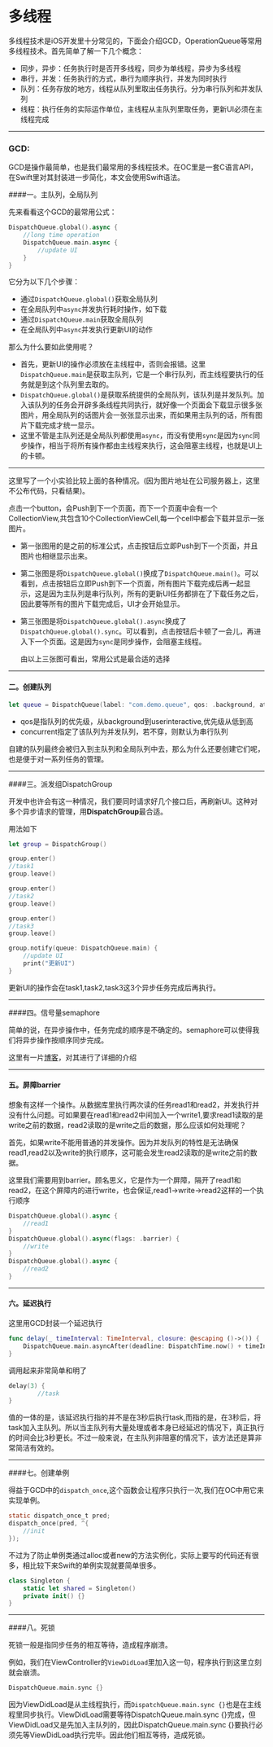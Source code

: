 # 多线程

多线程技术是iOS开发里十分常见的，下面会介绍GCD，OperationQueue等常用多线程技术。首先简单了解一下几个概念：

- 同步，异步：任务执行时是否开多线程，同步为单线程，异步为多线程
- 串行，并发：任务执行的方式，串行为顺序执行，并发为同时执行
- 队列：任务存放的地方，线程从队列里取出任务执行。分为串行队列和并发队列
- 线程：执行任务的实际运作单位，主线程从主队列里取任务，更新UI必须在主线程完成

---

### GCD:

GCD是操作最简单，也是我们最常用的多线程技术。在OC里是一套C语言API，在Swift里对其封装进一步简化，本文会使用Swift语法。

####一。主队列，全局队列

先来看看这个GCD的最常用公式：

```swift
DispatchQueue.global().async {   
    //long time operation
    DispatchQueue.main.async {   
        //update UI
    }
}
```

它分为以下几个步骤：

- 通过`DispatchQueue.global()`获取全局队列
- 在全局队列中`async`并发执行耗时操作，如下载
- 通过`DispatchQueue.main`获取全局队列
- 在全局队列中`async`并发执行更新UI的动作

那么为什么要如此使用呢？

- 首先，更新UI的操作必须放在主线程中，否则会报错。这里`DispatchQueue.main`是获取主队列，它是一个串行队列，而主线程要执行的任务就是到这个队列里去取的。
- `DispatchQueue.global()`是获取系统提供的全局队列，该队列是并发队列。加入该队列的任务会开辟多条线程共同执行，就好像一个页面会下载显示很多张图片，用全局队列的话图片会一张张显示出来，而如果用主队列的话，所有图片下载完成才统一显示。
- 这里不管是主队列还是全局队列都使用`async`，而没有使用`sync`是因为`sync`同步操作，相当于将所有操作都由主线程来执行，这会阻塞主线程，也就是UI上的卡顿。

---

这里写了一个小实验比较上面的各种情况。(因为图片地址在公司服务器上，这里不公布代码，只看结果)。

点击一个button，会Push到下一个页面，而下一个页面中会有一个CollectionView,共包含10个CollectionViewCell,每一个cell中都会下载并显示一张图片。



- 第一张图用的是之前的标准公式，点击按钮后立即Push到下一个页面，并且图片也相继显示出来。

  

- 第二张图是将`DispatchQueue.global()`换成了`DispatchQueue.main()`。可以看到，点击按钮后立即Push到下一个页面，所有图片下载完成后再一起显示，这是因为主队列是串行队列，所有的更新UI任务都排在了下载任务之后，因此要等所有的图片下载完成后，UI才会开始显示。

  

- 第三张图是将`DispatchQueue.global().async`换成了`DispatchQueue.global().sync`。可以看到，点击按钮后卡顿了一会儿，再进入下一个页面。这是因为`sync`是同步操作，会阻塞主线程。

  
  
  由以上三张图可看出，常用公式是最合适的选择

---

#### 二。创建队列

```swift
let queue = DispatchQueue(label: "com.demo.queue", qos: .background, attributes: .concurrent)
```

- qos是指队列的优先级，从background到userinteractive,优先级从低到高
- concurrent指定了该队列为并发队列，若不穿，则默认为串行队列

自建的队列最终会被归入到主队列和全局队列中去，那么为什么还要创建它们呢，也是便于对一系列任务的管理。

---

####三。派发组DispatchGroup 

开发中也许会有这一种情况，我们要同时请求好几个接口后，再刷新UI。这种对多个异步请求的管理，用**DispatchGroup**最合适。

用法如下

```swift
let group = DispatchGroup()

group.enter()
//task1
group.leave()

group.enter()
//task2
group.leave()

group.enter()
//task3
group.leave()

group.notify(queue: DispatchQueue.main) {
    //update UI
    print("更新UI")
}
```

更新UI的操作会在task1,task2,task3这3个异步任务完成后再执行。

---

####四。信号量semaphore

简单的说，在异步操作中，任务完成的顺序是不确定的。semaphore可以使得我们将异步操作按顺序同步完成。

这里有一片[博客](https://www.jianshu.com/p/24ffa819379c)，对其进行了详细的介绍

---

#### 五。屏障barrier

想象有这样一个操作。从数据库里执行两次读的任务read1和read2，并发执行并没有什么问题。可如果要在read1和read2中间加入一个write1,要求read1读取的是write之前的数据，read2读取的是write之后的数据，那么应该如何处理呢？

首先，如果write不能用普通的并发操作。因为并发队列的特性是无法确保read1,read2以及write的执行顺序，这可能会发生read2读取的是write之前的数据。

这里我们需要用到barrier。顾名思义，它是作为一个屏障，隔开了read1和read2，在这个屏障内的进行write，也会保证,read1->write->read2这样的一个执行顺序

```swift
DispatchQueue.global().async {
    //read1
}
DispatchQueue.global().async(flags: .barrier) {
    //write
}
DispatchQueue.global().async {
    //read2
}
```

---

#### 六。延迟执行

这里用GCD封装一个延迟执行

```swift
func delay(_ timeInterval: TimeInterval, closure: @escaping ()->()) {
    DispatchQueue.main.asyncAfter(deadline: DispatchTime.now() + timeInterval, execute: closure)
}
```

调用起来非常简单和明了

```swift
delay(3) {
 		//task  
}
```

值的一体的是，该延迟执行指的并不是在3秒后执行task,而指的是，在3秒后，将task加入主队列。所以当主队列有大量处理或者本身已经延迟的情况下，真正执行的时间会比3秒更长。不过一般来说，在主队列非阻塞的情况下，该方法还是算非常简洁有效的。

---

####七。创建单例

得益于GCD中的`dispatch_once`,这个函数会让程序只执行一次,我们在OC中用它来实现单例。

```objective-c
static dispatch_once_t pred;
dispatch_once(pred, ^{
    //init
});
```

不过为了防止单例类通过alloc或者new的方法实例化，实际上要写的代码还有很多，相比较下来Swift的单例实现就要简单很多。

```swift
class Singleton {
    static let shared = Singleton()
    private init() {}
}
```

---

####八。死锁

死锁一般是指同步任务的相互等待，造成程序崩溃。

例如，我们在ViewController的`ViewDidLoad`里加入这一句，程序执行到这里立刻就会崩溃。

```swift
DispatchQueue.main.sync {}
```

因为ViewDidLoad是从主线程执行，而`DispatchQueue.main.sync {}`也是在主线程里同步执行。ViewDidLoad需要等待DispatchQueue.main.sync {}完成，但ViewDidLoad又是先加入主队列的，因此DispatchQueue.main.sync {}要执行必须先等ViewDidLoad执行完毕。因此他们相互等待，造成死锁。